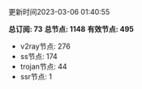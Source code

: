 更新时间2023-03-06 01:40:55

**总订阅: 73**
**总节点: 1148**
**有效节点: 495**
- v2ray节点: 276
- ss节点: 174
- trojan节点: 44
- ssr节点: 1
